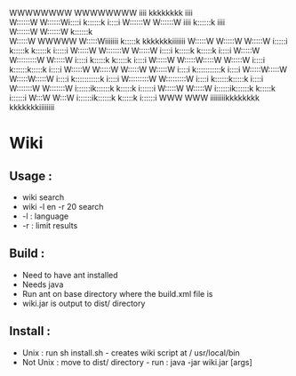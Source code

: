 
                                                                             
                                                                             
WWWWWWWW                           WWWWWWWW iiii  kkkkkkkk             iiii  
W::::::W                           W::::::Wi::::i k::::::k            i::::i 
W::::::W                           W::::::W iiii  k::::::k             iiii  
W::::::W                           W::::::W       k::::::k                   
 W:::::W           WWWWW           W:::::Wiiiiiii  k:::::k    kkkkkkkiiiiiii 
  W:::::W         W:::::W         W:::::W i:::::i  k:::::k   k:::::k i:::::i 
   W:::::W       W:::::::W       W:::::W   i::::i  k:::::k  k:::::k   i::::i 
    W:::::W     W:::::::::W     W:::::W    i::::i  k:::::k k:::::k    i::::i 
     W:::::W   W:::::W:::::W   W:::::W     i::::i  k::::::k:::::k     i::::i 
      W:::::W W:::::W W:::::W W:::::W      i::::i  k:::::::::::k      i::::i 
       W:::::W:::::W   W:::::W:::::W       i::::i  k:::::::::::k      i::::i 
        W:::::::::W     W:::::::::W        i::::i  k::::::k:::::k     i::::i 
         W:::::::W       W:::::::W        i::::::ik::::::k k:::::k   i::::::i
          W:::::W         W:::::W         i::::::ik::::::k  k:::::k  i::::::i
           W:::W           W:::W          i::::::ik::::::k   k:::::k i::::::i
            WWW             WWW           iiiiiiiikkkkkkkk    kkkkkkkiiiiiiii

# Wiki

## Usage :
- wiki search
- wiki -l en -r 20 search
- -l : language
- -r : limit results

## Build :
- Need to have ant installed
- Needs java
- Run ant on base directory where the build.xml file is
- wiki.jar is output to dist/ directory

## Install : 
- Unix : run sh install.sh - creates wiki script at / usr/local/bin
- Not Unix : move to dist/ directory - run : java -jar wiki.jar [args] 
                                                                             
                                                                             
                                                                             
                                                                             
                                                                             
                                                                             
                                                                             
